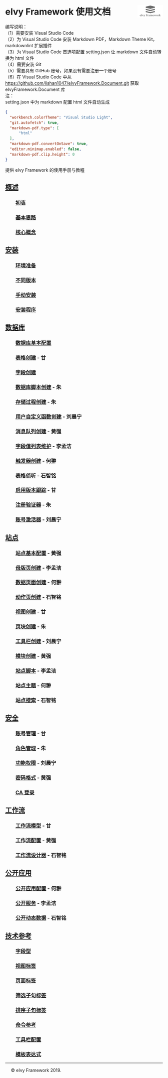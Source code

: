 # <div style="height:40px"><div style="float:left">eIvy Framework 使用文档</div> <div style="float:right"><img width="80" height="40" src="Logo.png"></img></div></div>

编写说明：  
（1）需要安装 Visual Studio Code  
（2）为 Visual Studio Code 安装 Markdown PDF，Markdown Theme Kit，markdownlint 扩展插件  
（3）为 Visual Studio Code 首选项配置 setting.json 让 markdown 文件自动转换为 html 文件  
（4）需要安装 Git  
（5）需要具有 GitHub 账号，如果没有需要注册一个账号  
（6）在 Visual Studio Code 中从 https://github.com/lishan1047/eIvyFramework.Document.git 获取 eIvyFramework.Document 库  
注：  
  setting.json 中为 markdown 配置 html 文件自动生成  
  ```json
  {
    "workbench.colorTheme": "Visual Studio Light",
    "git.autofetch": true,
    "markdown-pdf.type": [
        "html"
    ],
    "markdown-pdf.convertOnSave": true,
    "editor.minimap.enabled": false,
    "markdown-pdf.clip.height": 0
  }
  ```

提供 eIvy Framework 的使用手册与教程

## [概述](Chapter01/Index.html)

### &emsp;&emsp;[初衷](Chapter01/Idea.html)

### &emsp;&emsp;[基本思路](Chapter01/BasicSolution.html)

### &emsp;&emsp;[核心概念](Chapter01/CoreConcepts.html)  

## [安装](Chapter02/Index.html)

### &emsp;&emsp;[环境准备](Chapter02/Prepare.html)

### &emsp;&emsp;[不同版本](Chapter02/Version.html)

### &emsp;&emsp;[手动安装](Chapter02/SetupByMannul.html)

### &emsp;&emsp;[安装程序](Chapter02/SetupAuto.html)

## [数据库](Chapter03/Index.html)

### &emsp;&emsp;[数据库基本配置](Chapter03/DatabaseConfig.html)

### &emsp;&emsp;[表格创建](Chapter03/Sec02.html) - 甘

### &emsp;&emsp;[字段创建](Chapter03/Sec03.html)  

### &emsp;&emsp;[数据库脚本创建](Chapter03/Sec04.html) - 朱

### &emsp;&emsp;[存储过程创建](Chapter03/Sec05.html) - 朱

### &emsp;&emsp;[用户自定义函数创建](Chapter03/Sec06.html) - 刘晨宁

### &emsp;&emsp;[消息队列创建](Chapter03/Sec07.html) - 黄强

### &emsp;&emsp;[字段值列表维护](Chapter03/Sec08.html) - 李孟洁

### &emsp;&emsp;[触发器创建](Chapter03/Sec09.html) - 何翀

### &emsp;&emsp;[表格侦听](Chapter03/Sec10.html) - 石智铭

### &emsp;&emsp;[启用版本跟踪](Chapter03/Sec11.html) - 甘

### &emsp;&emsp;[注册验证器](Sec12.html) - 朱

### &emsp;&emsp;[账号激活器](Sec13.html) - 刘晨宁

## [站点](Chapter04/Index.html)

### &emsp;&emsp;[站点基本配置](Chapter04/Sec01.html) - 黄强

### &emsp;&emsp;[母版页创建](Chapter04/Sec02.html) - 李孟洁

### &emsp;&emsp;[数据页面创建](Chapter04/Sec03.html) - 何翀

### &emsp;&emsp;[动作页创建](Chapter04/Sec04.html) - 石智铭

### &emsp;&emsp;[视图创建](Chapter04/Sec05.html) - 甘

### &emsp;&emsp;[页块创建](Chapter04/Sec06.html) - 朱

### &emsp;&emsp;[工具栏创建](Chapter04/Sec07.html) - 刘晨宁

### &emsp;&emsp;[模块创建](Chapter04/Sec08.html) - 黄强

### &emsp;&emsp;[站点脚本](Chapter04/Sec09.html) - 李孟洁

### &emsp;&emsp;[站点主题](Chapter04/Sec10.html) - 何翀

### &emsp;&emsp;[站点搜索](Chapter04/Sec11.html) - 石智铭

## [安全](Chapter05/Index.html)

### &emsp;&emsp;[账号管理](Chapter05/Sec01.html) - 甘

### &emsp;&emsp;[角色管理](Chapter05/Sec02.html) - 朱

### &emsp;&emsp;[功能权限](Chapter05/Sec03.html) - 刘晨宁

### &emsp;&emsp;[密码格式](Chapter05/Sec04.html) - 黄强

### &emsp;&emsp;[CA 登录](Chapter05/Sec05.html)

## [工作流](Chapter05/Index.html)

### &emsp;&emsp;[工作流模型](Chapter06/Sec01.html) - 甘

### &emsp;&emsp;[工作流配置](Chapter06/Sec02.html) - 黄强

### &emsp;&emsp;[工作流设计器](Chapter6/Sec03.html) - 石智铭

## [公开应用](Chapter07/Index.html)

### &emsp;&emsp;[公开应用配置](Chapter07/Sec01.html) - 何翀

### &emsp;&emsp;[公开服务](Chapter07/Sec02.html) - 李孟洁

### &emsp;&emsp;[公开动态数据](Chapter07/Sec03.html) - 石智铭

## [技术参考](Chapter10/Index.html)

### &emsp;&emsp;[字段型](Chapter10/Sec01.html)

### &emsp;&emsp;[视图标签](Chapter10/Sec02.html)

### &emsp;&emsp;[页面标签](Chapter10/Page.html)

### &emsp;&emsp;[筛选子句标签](Chapter10/Sec04.html)

### &emsp;&emsp;[排序子句标签](Chapter10/Sec05.html)

### &emsp;&emsp;[命令参考](Chapter10/Sec06.html)

### &emsp;&emsp;[工具栏配置](Chapter10/Sec07.html)

### &emsp;&emsp;[模板表达式](Chapter10/Expression.html)

---
&emsp; &copy; eIvy Framework 2019.
